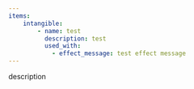 ```yaml
---
items:
    intangible:
        - name: test
          description: test
          used_with:
            - effect_message: test effect message
---
```

description
